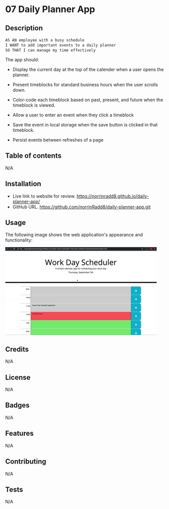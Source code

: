 # 07 Daily Planner App

## Description
```
AS AN employee with a busy schedule
I WANT to add important events to a daily planner
SO THAT I can manage my time effectively
```
The app should:

* Display the current day at the top of the calender when a user opens the planner.
 
* Present timeblocks for standard business hours when the user scrolls down.
 
* Color-code each timeblock based on past, present, and future when the timeblock is viewed.
 
* Allow a user to enter an event when they click a timeblock

* Save the event in local storage when the save button is clicked in that timeblock.

* Persist events between refreshes of a page

## Table of contents

N/A

## Installation
* Live link to website for review. https://norrinradd8.github.io/daily-planner-app/
* GitHub URL. https://github.com/norrinRadd8/daily-planner-app.git

## Usage

The following image shows the web application's appearance and functionality:

![A user clicks on slots on the color-coded calendar and edits the events.](/assets/images/05-third-party-apis-homework-demo.gif)
 
## Credits

N/A

## License

N/A

## Badges

N/A

## Features

N/A

## Contributing

N/A

## Tests

N/A
